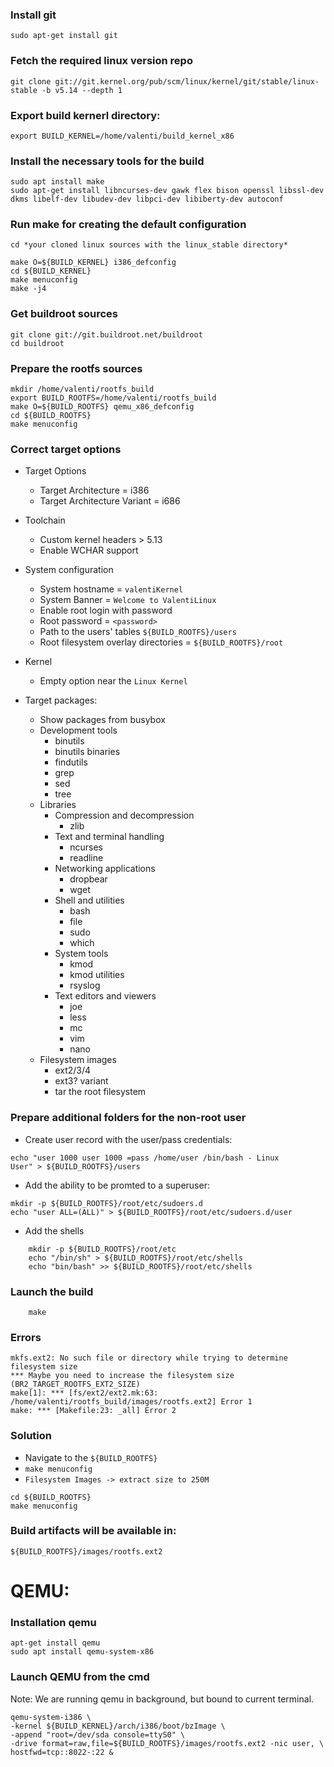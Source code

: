 ### Install git
```shell
sudo apt-get install git
```

### Fetch the required linux version repo
```shell
git clone git://git.kernel.org/pub/scm/linux/kernel/git/stable/linux-stable -b v5.14 --depth 1
```

### Export  build kernerl directory:
```shell
export BUILD_KERNEL=/home/valenti/build_kernel_x86
```

### Install the necessary tools for the build

```shell
sudo apt install make
sudo apt-get install libncurses-dev gawk flex bison openssl libssl-dev dkms libelf-dev libudev-dev libpci-dev libiberty-dev autoconf

```

### Run make for creating the default configuration
```shell
cd *your cloned linux sources with the linux_stable directory*
```

```shell
make O=${BUILD_KERNEL} i386_defconfig
cd ${BUILD_KERNEL}
make menuconfig
make -j4
```

### Get buildroot sources
```shell
git clone git://git.buildroot.net/buildroot
cd buildroot
```

### Prepare the rootfs sources
```shell
mkdir /home/valenti/rootfs_build
export BUILD_ROOTFS=/home/valenti/rootfs_build
make O=${BUILD_ROOTFS} qemu_x86_defconfig
cd ${BUILD_ROOTFS}
make menuconfig
```

### Correct target options
* Target Options
    * Target Architecture = i386
    * Target Architecture Variant = i686
* Toolchain
    * Custom kernel headers > 5.13
    * Enable WCHAR support
* System configuration
    * System hostname = `valentiKernel`
    * System Banner = `Welcome to ValentiLinux`
    * Enable root login with password
    * Root password = `<password>`
    * Path to the users' tables `${BUILD_ROOTFS}/users`
    * Root filesystem overlay directories = `${BUILD_ROOTFS}/root`
* Kernel
    * Empty option near the `Linux Kernel`

* Target packages:
    *   Show packages from busybox
    *   Development tools
        * binutils
        * binutils binaries
        * findutils
        * grep
        * sed
        * tree
    * Libraries
        * Compression and decompression
            *   zlib
        *   Text and terminal handling
            *   ncurses
            *   readline
        *   Networking applications
            * dropbear
            * wget
        * Shell and utilities
            * bash 
            * file
            * sudo
            * which
        * System tools
            * kmod
            * kmod utilities
            * rsyslog
        * Text editors and viewers
            * joe
            * less
            * mc
            * vim
            * nano
    * Filesystem images
        *   ext2/3/4
        * ext3? variant
        * tar the root filesystem

### Prepare additional folders for the non-root user
* Create user record with the user/pass credentials:

```shell
echo "user 1000 user 1000 =pass /home/user /bin/bash - Linux
User" > ${BUILD_ROOTFS}/users
```

* Add the ability to be promted to a superuser:
```shell
mkdir -p ${BUILD_ROOTFS}/root/etc/sudoers.d
echo "user ALL=(ALL)" > ${BUILD_ROOTFS}/root/etc/sudoers.d/user
```

* Add the shells

```shell
    mkdir -p ${BUILD_ROOTFS}/root/etc
    echo "/bin/sh" > ${BUILD_ROOTFS}/root/etc/shells
    echo "bin/bash" >> ${BUILD_ROOTFS}/root/etc/shells
```

### Launch the build

```shell
    make
```


### Errors
```shell
mkfs.ext2: No such file or directory while trying to determine filesystem size
*** Maybe you need to increase the filesystem size (BR2_TARGET_ROOTFS_EXT2_SIZE)
make[1]: *** [fs/ext2/ext2.mk:63: /home/valenti/rootfs_build/images/rootfs.ext2] Error 1
make: *** [Makefile:23: _all] Error 2

```
### Solution
- Navigate to the `${BUILD_ROOTFS}`
- `make menuconfig`
- `Filesystem Images -> extract size to 250M `

```shell
cd ${BUILD_ROOTFS}
make menuconfig
```


### Build artifacts will be available in:
`${BUILD_ROOTFS}/images/rootfs.ext2`

# QEMU:

### Installation qemu
```shell
apt-get install qemu
sudo apt install qemu-system-x86
```
### Launch QEMU from the cmd

Note: We are running qemu in background, but bound to current
terminal.

```shell
qemu-system-i386 \
-kernel ${BUILD_KERNEL}/arch/i386/boot/bzImage \
-append "root=/dev/sda console=ttyS0" \
-drive format=raw,file=${BUILD_ROOTFS}/images/rootfs.ext2 -nic user, \
hostfwd=tcp::8022-:22 &
```